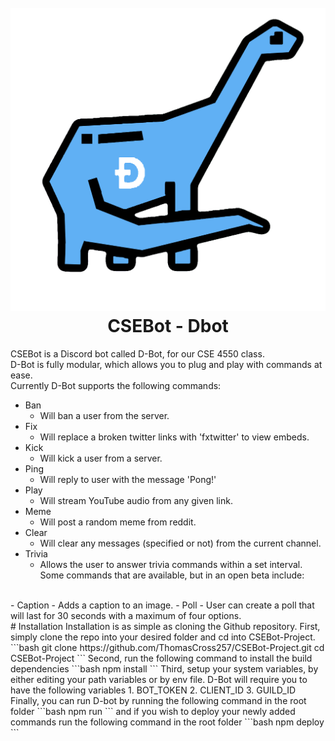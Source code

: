 <div>
    <h1 align='center'>
        <br>
            <img src="https://github.com/ThomasCross257/CSEBot-Project/blob/prototype_1/res/D-BotLogo2.png?raw=true" alt="DBot">
        <br>
            CSEBot - Dbot
        <br>
    </h1>
</div>

CSEBot is a Discord bot called D-Bot, for our CSE 4550 class.  
D-Bot is fully modular, which allows you to plug and play with commands at ease.  
Currently D-Bot supports the following commands:  
- Ban
    - Will ban a user from the server.
- Fix
    - Will replace a broken twitter links with 'fxtwitter' to view embeds.
- Kick
    - Will kick a user from a server.
- Ping
    - Will reply to user with the message 'Pong!'
- Play
    - Will stream YouTube audio from any given link.
- Meme
    - Will post a random meme from reddit.
- Clear
    - Will clear any messages (specified or not) from the current channel.
- Trivia
    - Allows the user to answer trivia commands within a set interval.
Some commands that are available, but in an open beta include:
<br>
- Caption
    - Adds a caption to an image.
- Poll
    - User can create a poll that will last for 30 seconds with a maximum of four options.
<br>
# Installation
Installation is as simple as cloning the Github repository.  
First, simply clone the repo into your desired folder and cd into CSEBot-Project.  
```bash
git clone https://github.com/ThomasCross257/CSEBot-Project.git
cd CSEBot-Project
```
Second, run the following command to install the build dependencies  
```bash
npm install
```
Third, setup your system variables, by either editing your path variables or by env file.  
D-Bot will require you to have the following variables  
1. BOT_TOKEN
2. CLIENT_ID
3. GUILD_ID
<!-- -->
Finally, you can run D-bot by running the following command in the root folder
```bash
npm run
```
and if you wish to deploy your newly added commands run the following command in the root folder
```bash
npm deploy
```

